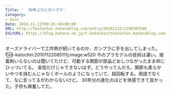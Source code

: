 ```yaml
---
Title: '  30年ぶりにガンプラ'
Category:
- misc
Date: 2010-11-22T09:25:40+09:00
URL: http://tkatochin.hatenablog.com/entry/20101122/1290385540
EditURL: https://blog.hatena.ne.jp/t-katochin/tkatochin.hatenablog.com/atom/entry/6653586347154753219
---
```


オーズドライバーで工作熱が続いてるのか、ガンプラに手を出してしまった。
f:id:t-katochin:20101122085111j:image:w520
今のプラモデルの技術は凄い。接着剤いらないのは聞いてたけど、可動する関節が部品どおしつながったまま枠にひっついてる。
金型だけじゃできないはず。どうやってんだろ。関節も柔らかいやつを挟むんじゃなくボールのようになっていて、超回転する。用語でなくて、なに言ってるがわからないけど。
30年分の進化のほどを体感できて良かった。子供も興奮してた。

